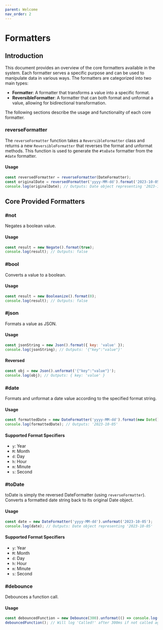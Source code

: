 ```yaml
---
parent: Welcome
nav_order: 2
---
```


# Formatters

## Introduction

This document provides an overview of the core formatters available in the system. Each formatter serves a specific purpose and can be used to manipulate data in various ways. The formatters are categorized into two main types:

- **Formatter**: A formatter that transforms a value into a specific format.
- **ReversibleFormatter**: A formatter that can both format and unformat a value, allowing for bidirectional transformation.

The following sections describe the usage and functionality of each core formatter.

### reverseFormatter

The `reverseFormatter` function takes a `ReversibleFormatter` class and returns a new `ReversibleFormatter` that reverses the format and unformat methods. This function is used to generate the `#toDate` formatter from the `#date` formatter.

#### Usage

```javascript
const reversedFormatter = reverseFormatter(DateFormatter);
const originalDate = reversedFormatter('yyyy-MM-dd').format('2023-10-05');
console.log(originalDate); // Outputs: Date object representing '2023-10-05'
```

## Core Provided Formatters

### #not

Negates a boolean value.

#### Usage

```javascript
const result = new Negate().format(true);
console.log(result); // Outputs: false
```

### #bool

Converts a value to a boolean.

#### Usage

```javascript
const result = new Booleanize().format(0);
console.log(result); // Outputs: false
```

### #json

Formats a value as JSON.

#### Usage

```javascript
const jsonString = new Json().format({ key: 'value' });
console.log(jsonString); // Outputs: '{"key":"value"}'
```

#### Reversed

```javascript
const obj = new Json().unformat('{"key":"value"}');
console.log(obj); // Outputs: { key: 'value' }
```

### #date

Formats and unformat a date value according to the specified format string.

#### Usage

```javascript
const formattedDate = new DateFormatter('yyyy-MM-dd').format(new Date());
console.log(formattedDate); // Outputs: '2023-10-05'
```

#### Supported Format Specifiers

- `y`: Year
- `M`: Month
- `d`: Day
- `h`: Hour
- `m`: Minute
- `s`: Second

### #toDate

toDate is simply the reversed DateFormatter (using `reverseFormatter`).
Converts a formatted date string back to its original Date object.

#### Usage

```javascript
const date = new DateFormatter('yyyy-MM-dd').unformat('2023-10-05');
console.log(date); // Outputs: Date object representing '2023-10-05'
```

#### Supported Format Specifiers

- `y`: Year
- `M`: Month
- `d`: Day
- `h`: Hour
- `m`: Minute
- `s`: Second

### #debounce

Debounces a function call.

#### Usage

```javascript
const debouncedFunction = new Debounce(300).unformat(() => console.log('Called!'));
debouncedFunction(); // Will log 'Called!' after 300ms if not called again within that time.
```
